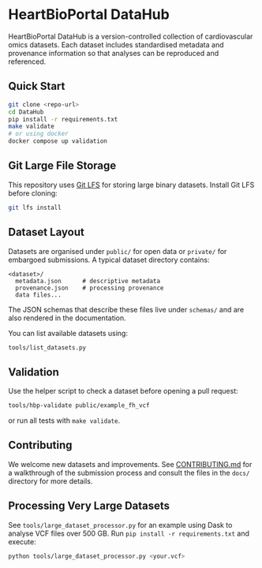 # HeartBioPortal DataHub

HeartBioPortal DataHub is a version-controlled collection of cardiovascular omics datasets. Each dataset includes standardised metadata and provenance information so that analyses can be reproduced and referenced.

## Quick Start

```bash
git clone <repo-url>
cd DataHub
pip install -r requirements.txt
make validate
# or using docker
docker compose up validation
```

## Git Large File Storage

This repository uses [Git LFS](https://git-lfs.github.com/) for storing large binary datasets. Install Git LFS before cloning:

```bash
git lfs install
```

## Dataset Layout

Datasets are organised under `public/` for open data or `private/` for embargoed submissions. A typical dataset directory contains:

```
<dataset>/
  metadata.json      # descriptive metadata
  provenance.json    # processing provenance
  data files...
```

The JSON schemas that describe these files live under `schemas/` and are also rendered in the documentation.

You can list available datasets using:

```bash
tools/list_datasets.py
```

## Validation

Use the helper script to check a dataset before opening a pull request:

```bash
tools/hbp-validate public/example_fh_vcf
```

or run all tests with `make validate`.

## Contributing

We welcome new datasets and improvements. See [CONTRIBUTING.md](CONTRIBUTING.md) for a walkthrough of the submission process and consult the files in the `docs/` directory for more details.

## Processing Very Large Datasets

See `tools/large_dataset_processor.py` for an example using Dask to analyse VCF files over 500 GB. Run `pip install -r requirements.txt` and execute:

```bash
python tools/large_dataset_processor.py <your.vcf>
```
